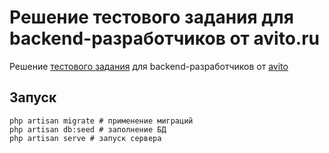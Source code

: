 # Решение тестового задания для backend-разработчиков от avito.ru

Решение [тестового задания](https://github.com/avito-tech/verticals/blob/master/trainee/backend.md) для backend-разработчиков от [avito](https://avito.ru/)

## Запуск

```shell script
php artisan migrate # применение миграций
php artisan db:seed # заполнение БД
php artisan serve # запуск сервера
```
